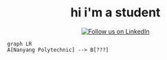 <h1 align="center">
  hi i'm a student
</h1>

<p align = "center">
<a href="https://www.linkedin.com/in/siang-kevis-6869972a1"><img src="https://img.shields.io/badge/LinkedIn-hi its me-blue?style=flat&logo=linkedin&logoColor=b0c0c0&labelColor=363D44" alt="Follow us on LinkedIn"/></a>
</p>

```mermaid
graph LR
A[Nanyang Polytechnic] --> B[???]
```
<!---
hugh-jessel/hugh-jessel is a ✨ special ✨ repository because its `README.md` (this file) appears on your GitHub profile.
You can click the Preview link to take a look at your changes.
--->
